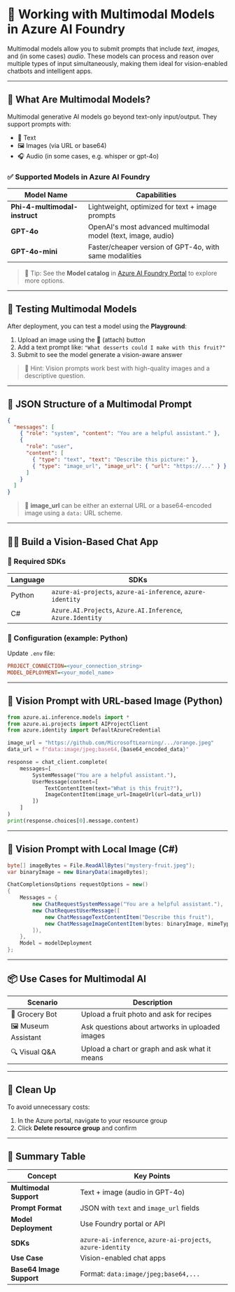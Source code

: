 # 🤖 Working with Multimodal Models in Azure AI Foundry

Multimodal models allow you to submit prompts that include _text, images,_ and (in some cases) _audio_. These models can process and reason over multiple types of input simultaneously, making them ideal for vision-enabled chatbots and intelligent apps.

---

## 🎯 What Are Multimodal Models?

Multimodal generative AI models go beyond text-only input/output. They support prompts with:

- 📝 Text
- 🖼️ Images (via URL or base64)
- 🎧 Audio (in some cases, e.g. whisper or gpt-4o)

### ✅ Supported Models in Azure AI Foundry

| Model Name                    | Capabilities                                                 |
| ----------------------------- | ------------------------------------------------------------ |
| **Phi-4-multimodal-instruct** | Lightweight, optimized for text + image prompts              |
| **GPT-4o**                    | OpenAI's most advanced multimodal model (text, image, audio) |
| **GPT-4o-mini**               | Faster/cheaper version of GPT-4o, with same modalities       |

> 🔗 Tip: See the **Model catalog** in [Azure AI Foundry Portal](https://ai.azure.com) to explore more options.

---

## 🧪 Testing Multimodal Models

After deployment, you can test a model using the **Playground**:

1. Upload an image using the 📎 (attach) button
2. Add a text prompt like: `"What desserts could I make with this fruit?"`
3. Submit to see the model generate a vision-aware answer

> 🧠 Hint: Vision prompts work best with high-quality images and a descriptive question.

---

## 🧱 JSON Structure of a Multimodal Prompt

```json
{
  "messages": [
    { "role": "system", "content": "You are a helpful assistant." },
    {
      "role": "user",
      "content": [
        { "type": "text", "text": "Describe this picture:" },
        { "type": "image_url", "image_url": { "url": "https://..." } }
      ]
    }
  ]
}
```

> 🔄 **image_url** can be either an external URL or a base64-encoded image using a `data:` URL scheme.

---

## 🧑‍💻 Build a Vision-Based Chat App

### 🔌 Required SDKs

| Language | SDKs                                                        |
| -------- | ----------------------------------------------------------- |
| Python   | `azure-ai-projects`, `azure-ai-inference`, `azure-identity` |
| C#       | `Azure.AI.Projects`, `Azure.AI.Inference`, `Azure.Identity` |

### 🔑 Configuration (example: Python)

Update `.env` file:

```ini
PROJECT_CONNECTION=<your_connection_string>
MODEL_DEPLOYMENT=<your_model_name>
```

---

## 🔄 Vision Prompt with URL-based Image (Python)

```python
from azure.ai.inference.models import *
from azure.ai.projects import AIProjectClient
from azure.identity import DefaultAzureCredential

image_url = "https://github.com/MicrosoftLearning/.../orange.jpeg"
data_url = f"data:image/jpeg;base64,{base64_encoded_data}"

response = chat_client.complete(
    messages=[
        SystemMessage("You are a helpful assistant."),
        UserMessage(content=[
            TextContentItem(text="What is this fruit?"),
            ImageContentItem(image_url=ImageUrl(url=data_url))
        ])
    ]
)
print(response.choices[0].message.content)
```

---

## 📁 Vision Prompt with Local Image (C#)

```csharp
byte[] imageBytes = File.ReadAllBytes("mystery-fruit.jpeg");
var binaryImage = new BinaryData(imageBytes);

ChatCompletionsOptions requestOptions = new()
{
    Messages = {
        new ChatRequestSystemMessage("You are a helpful assistant."),
        new ChatRequestUserMessage([
            new ChatMessageTextContentItem("Describe this fruit"),
            new ChatMessageImageContentItem(bytes: binaryImage, mimeType: "image/jpeg")
        ]),
    },
    Model = modelDeployment
};
```

---

## 📦 Use Cases for Multimodal AI

| Scenario            | Description                                     |
| ------------------- | ----------------------------------------------- |
| 🛒 Grocery Bot      | Upload a fruit photo and ask for recipes        |
| 🖼️ Museum Assistant | Ask questions about artworks in uploaded images |
| 🔍 Visual Q\&A      | Upload a chart or graph and ask what it means   |

---

## 🧼 Clean Up

To avoid unnecessary costs:

1. In the Azure portal, navigate to your resource group
2. Click **Delete resource group** and confirm

---

## 📝 Summary Table

| Concept                  | Key Points                                                  |
| ------------------------ | ----------------------------------------------------------- |
| **Multimodal Support**   | Text + image (audio in GPT-4o)                              |
| **Prompt Format**        | JSON with `text` and `image_url` fields                     |
| **Model Deployment**     | Use Foundry portal or API                                   |
| **SDKs**                 | `azure-ai-inference`, `azure-ai-projects`, `azure-identity` |
| **Use Case**             | Vision-enabled chat apps                                    |
| **Base64 Image Support** | Format: `data:image/jpeg;base64,...`                        |
